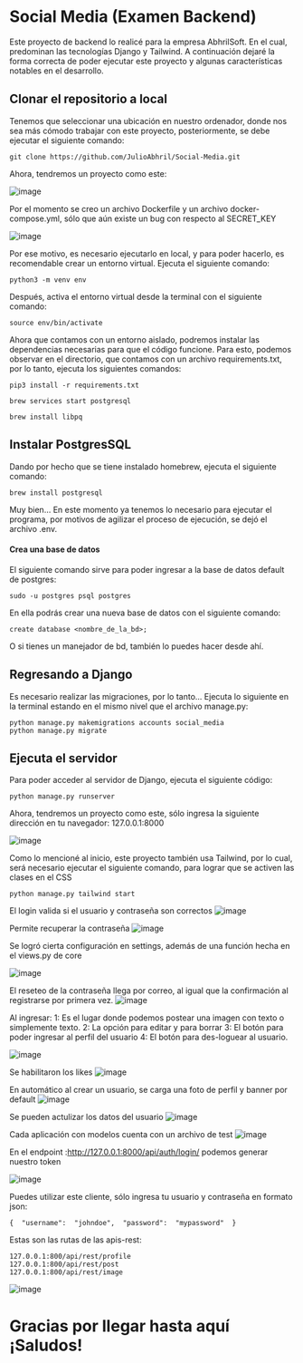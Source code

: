 # Social Media (Examen Backend)

Este proyecto de backend lo realicé para la empresa AbhrilSoft. En el cual, predominan las tecnologías Django y Tailwind.
A continuación dejaré la forma correcta de poder ejecutar este proyecto y algunas características notables en el desarrollo.

## Clonar el repositorio a local

Tenemos que seleccionar una ubicación en nuestro ordenador, donde nos sea más cómodo trabajar con este proyecto, posteriormente, se debe ejecutar el siguiente comando:

    git clone https://github.com/JulioAbhril/Social-Media.git

Ahora, tendremos un proyecto como este:

![image](https://github.com/JulioAbhril/Social-Media/assets/133718524/8bbf9435-974e-4968-a17a-79453b23a572)

Por el momento se creo un archivo Dockerfile y un archivo docker-compose.yml, sólo que aún existe un bug con respecto al SECRET_KEY

![image](https://github.com/JulioAbhril/Social-Media/assets/133718524/233617c1-8921-4c5d-b235-cf65f36b98cf)

Por ese motivo, es necesario ejecutarlo en local, y para poder hacerlo, es recomendable crear un entorno virtual. Ejecuta el siguiente comando:

    python3 -m venv env


Después, activa el entorno virtual desde la terminal con el siguiente comando:

    source env/bin/activate

Ahora que contamos con un entorno aislado, podremos instalar las dependencias necesarias para que el código funcione. Para esto, podemos observar en el directorio, que contamos con un archivo requirements.txt, por lo tanto, ejecuta los siguientes comandos: 

    pip3 install -r requirements.txt

    brew services start postgresql

	brew install libpq

	

## Instalar PostgresSQL
Dando por hecho que se tiene instalado homebrew, ejecuta el siguiente comando: 

    brew install postgresql



Muy bien... En este momento ya tenemos lo necesario para ejecutar el programa, por motivos de agilizar el proceso de ejecución, se dejó el archivo .env.


#### Crea una base de datos 

El siguiente comando sirve para poder ingresar a la base de datos default de postgres:

    sudo -u postgres psql postgres

En ella podrás crear una nueva base de datos con el siguiente comando:

    create database <nombre_de_la_bd>;

O si tienes un manejador de bd, también lo puedes hacer desde ahí.


## Regresando a Django

Es necesario realizar las migraciones, por lo tanto...
Ejecuta lo siguiente en la terminal estando en el mismo nivel que el archivo manage.py:

    python manage.py makemigrations accounts social_media
    python manage.py migrate

## Ejecuta el servidor

Para poder acceder al servidor de Django, ejecuta el siguiente código:

    python manage.py runserver

Ahora, tendremos un proyecto como este, sólo ingresa la siguiente dirección en tu navegador: 127.0.0.1:8000

![image](https://github.com/JulioAbhril/Social-Media/assets/133718524/63579c1b-5472-48f0-8f46-647bef101a6a)


Como lo mencioné al inicio, este proyecto también usa Tailwind, por lo cual, será necesario ejecutar el siguiente comando, para lograr que se activen las clases en el CSS
  

    python manage.py tailwind start
    
El login valida si el usuario y contraseña son correctos
![image](https://github.com/JulioAbhril/Social-Media/assets/133718524/d5325141-23f0-4fc1-8713-765cc89fb32c)


Permite recuperar la contraseña
![image](https://github.com/JulioAbhril/Social-Media/assets/133718524/bda803d7-b32a-4beb-a6db-22f264bf7fec)

Se logró cierta configuración en settings, además de una función hecha en el views.py de core 

![image](https://github.com/JulioAbhril/Social-Media/assets/133718524/cd978c67-169a-4344-b94d-e876aa422f1b)

El reseteo de la contraseña llega por correo, al igual que la confirmación al registrarse por primera vez.
![image](https://github.com/JulioAbhril/Social-Media/assets/133718524/ddb79d2b-5cf7-4a86-a7c5-3a635d4c7d61)

Al ingresar:
1: Es el lugar donde podemos postear una imagen con texto o simplemente texto.
2: La opción para editar y para borrar
3: El botón para poder ingresar al perfil del usuario
4: El botón para des-loguear al usuario.

![image](https://github.com/JulioAbhril/Social-Media/assets/133718524/7bd6c688-0e91-4733-9ab2-a9643768086c)

Se habilitaron los likes
![image](https://github.com/JulioAbhril/Social-Media/assets/133718524/22169b25-c2a4-406f-a4b6-98610d16d306)

En automático al crear un usuario, se carga una foto de perfil y banner por default
![image](https://github.com/JulioAbhril/Social-Media/assets/133718524/c35d3efd-3d86-4d62-a67e-9f317f852697)

Se pueden actulizar los datos del usuario
![image](https://github.com/JulioAbhril/Social-Media/assets/133718524/5aaf14d4-d419-455a-a055-2fa4c91ac1e2)


Cada aplicación con modelos cuenta con un archivo de test
![image](https://github.com/JulioAbhril/Social-Media/assets/133718524/5d376ea7-4f74-4557-aabd-eacb21e124fd)


En el endpoint :http://127.0.0.1:8000/api/auth/login/ podemos generar nuestro token

![image](https://github.com/JulioAbhril/Social-Media/assets/133718524/89b06576-41d5-4d3a-8fd2-e062f87a0b9c)

Puedes utilizar este cliente, sólo ingresa tu usuario y contraseña en formato json:

    {  "username":  "johndoe",  "password":  "mypassword"  }

Estas son las rutas de las apis-rest:

    127.0.0.1:800/api/rest/profile
    127.0.0.1:800/api/rest/post
    127.0.0.1:800/api/rest/image

![image](https://github.com/JulioAbhril/Social-Media/assets/133718524/593a093a-73b6-4c4d-85dc-81ff3048eb26)


# Gracias por llegar hasta aquí ¡Saludos!
